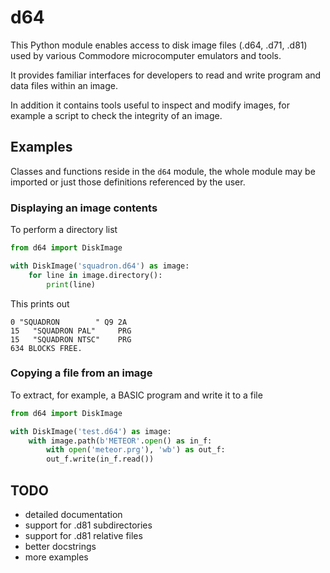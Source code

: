 # d64

This Python module enables access to disk image files (.d64, .d71, .d81) used by various Commodore microcomputer emulators and tools.

It provides familiar interfaces for developers to read and write program and data files within an image.

In addition it contains tools useful to inspect and modify images, for example a script to check the integrity of an image.


## Examples

Classes and functions reside in the `d64` module, the whole module may be imported or just those definitions referenced by the user.

### Displaying an image contents

To perform a directory list

```python
from d64 import DiskImage

with DiskImage('squadron.d64') as image:
    for line in image.directory():
        print(line)
```

This prints out

```
0 "SQUADRON        " Q9 2A
15   "SQUADRON PAL"     PRG
15   "SQUADRON NTSC"    PRG
634 BLOCKS FREE.
```

### Copying a file from an image

To extract, for example, a BASIC program and write it to a file

```python
from d64 import DiskImage

with DiskImage('test.d64') as image:
    with image.path(b'METEOR'.open() as in_f:
        with open('meteor.prg'), 'wb') as out_f:
	    out_f.write(in_f.read())
```


## TODO

- detailed documentation
- support for .d81 subdirectories
- support for .d81 relative files
- better docstrings
- more examples
